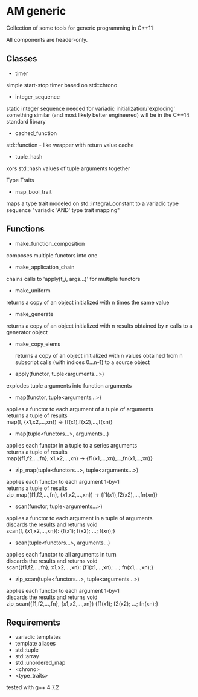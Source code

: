 AM generic
==========

Collection of some tools for generic programming in C++11

All components are header-only.


Classes
-------
- timer<br/>
<p>
  simple start-stop timer based on std::chrono
</p>
  
- integer_sequence<br/>
<p>
  static integer sequence needed for variadic initialization/'exploding' 
  something similar (and most likely better engineered) will be in the C++14
  standard library
</p> 
 
- cached_function<br/>
<p>
  std::function - like wrapper with return value cache
</p>
 
- tuple_hash<br/>
<p> 
  xors std::hash values of tuple arguments together
</p>

Type Traits
- map_bool_trait<br/>
<p>
  maps a type trait modeled on std::integral_constant<bool,.> to
  a variadic type sequence "variadic 'AND' type trait mapping" 
</p>


Functions
---------
- make_function_composition<br/>
<p>
  composes multiple functors into one
</p>
  
- make_application_chain<br/>
<p>
  chains calls to 'apply(f_i, args...)' for multiple functors 
</p>
  
- make_uniform<br/>
<p>
  returns a copy of an object initialized with n times the same value
</p>

- make_generate<br/>
<p>
  returns a copy of an object initialized with n results obtained by 
  n calls to a generator object
</p>
  
- make_copy_elems<br/><p>
  returns a copy of an object initialized with n values obtained from n
  subscript calls (with indices 0...n-1) to a source object
</p>
  

- apply(functor, tuple&lt;arguments...&gt;)<br/>
<p>
  explodes tuple arguments into function arguments
</p>
  

- map(functor, tuple&lt;arguments...&gt;)<br/>
<p>
  applies a functor to each argument of a tuple of arguments<br/>
  returns a tuple of results<br/>
  map(f, {x1,x2,...,xn}) -> {f(x1),f(x2),...,f(xn)}
</p>
  

- map(tuple&lt;functors...&gt;, arguments...)<br/>
<p>
  applies each functor in a tuple to a series arguments<br/>
  returns a tuple of results<br/>
  map({f1,f2,...,fn}, x1,x2,...,xn) -> {f1(x1,...,xn),...,fn(x1,...,xn)}
</p>
  

- zip_map(tuple&lt;functors...&gt;, tuple&lt;arguments...&gt;)<br/>
<p>
  applies each functor to each argument 1-by-1<br/>
  returns a tuple of results<br/>
  zip_map({f1,f2,...,fn}, {x1,x2,...,xn}) -> {f1(x1),f2(x2),...,fn(xn)}
</p>
  

- scan(functor, tuple&lt;arguments...&gt;)<br/>
<p>
  applies a functor to each argument in a tuple of arguments<br/>
  discards the results and returns void<br/>
  scan(f, {x1,x2,...,xn}): {f(x1); f(x2); ...; f(xn);}
</p>
  

- scan(tuple&lt;functors...&gt;, arguments...)<br/>
<p>
  applies each functor to all arguments in turn<br/>
  discards the results and returns void<br/>
  scan({f1,f2,...,fn}, x1,x2,...,xn): {f1(x1,...,xn); ...; fn(x1,...,xn);}
</p>
  
  
- zip_scan(tuple&lt;functors...&gt;, tuple&lt;arguments...&gt;)<br/>
<p>
  applies each functor to each argument 1-by-1<br/>
  discards the results and returns void<br/>
  zip_scan({f1,f2,...,fn}, {x1,x2,...,xn}) {f1(x1); f2(x2); ...; fn(xn);}
</p>


Requirements
------------
 - variadic templates
 - template aliases
 - std::tuple
 - std::array
 - std::unordered_map
 - &lt;chrono&gt;
 - &lt;type_traits&gt;

tested with g++ 4.7.2
